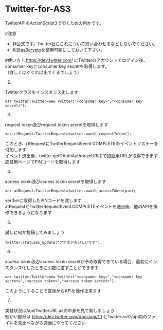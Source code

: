 Twitter-for-AS3
===============

TwitterAPIをActionScript3で叩くための何かです。

#注意
* 非公式です。Twitter社にこれについて問い合わせるなどしないでください。
* 別途[as3crypto](http://code.google.com/p/as3crypto/)を使用可能にしておいて下さい。

#使い方
1.
https://dev.twitter.com/ にTwitterのアカウントでログイン後、consumer keyとconsumer key secretを取得します。  
（詳しくはぐぐれば出てくるでしょう）

2.
Twitterクラスをインスタンス化します

    var twitter:Twitter=new Twitter("<consumer key>","<consumer key secret>");

3.
request token及びrequest token secretを取得します

    var rtRequest:TwitterRequest=twitter.oauth_requestToken();

このとき、rtRequestにTwitterRequestEvent.COMPLETEのイベントリスナーを付加します  
イベント送出後、twitter.getOAuthAuthorizeURL()で認証用URLが取得できます  
認証用ページでPINコードを取得します

4.
access token及びaccess token secretを取得します

    var atRequest:TwitterRequest=twitter.oauth_accessToken(pin);

verifierに取得したPINコードを渡します  
atRequestがTwitterRequestEvent.COMPLETEイベントを送出後、他のAPIを操作できるようになります

5.
試しに何か投稿してみましょう
  
    twitter.statuses_update("アボカドおいしいです");

6.
access token及びaccess token secretが予め取得できている場合、最初にインスタンス化したときに引数に渡すことができます
  
    var twitter:Twitter=new Twitter("<consumer key>","<consumer key secret>","<access token>","<access token secret>");

このようにすることで直後からAPIを操作出来ます

7.
実装状況は/api/TwitterURL.asの中身を見て察しましょう  
細かい部分は https://dev.twitter.com/docs/api/1.1 とTwitter.asや/api内のファイルを見比べながら適当にやってください
